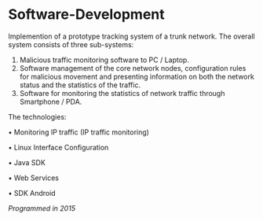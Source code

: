 # Software-Development

Implemention of a prototype tracking system of a trunk network. The overall system consists of three sub-systems:

1. Malicious traffic monitoring software to PC / Laptop.
2. Software management of the core network nodes, configuration rules for malicious movement and presenting information on both the network status and the statistics of the traffic.
3. Software for monitoring the statistics of network traffic through Smartphone / PDA.


The technologies:

• Monitoring IP traffic (IP traffic monitoring)

• Linux Interface Configuration

• Java SDK

• Web Services

• SDK Android

*Programmed in 2015*

